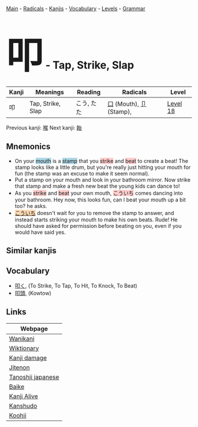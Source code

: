 <style> bigfont {font-size: 100px}</style>
[Main](../README.md) -
[Radicals](../radicals.md) -
[Kanjis](../kanjis.md) -
[Vocabulary](../vocabulary.md) -
[Levels](../levels.md) -
[Grammar](../grammar.md)
# <bigfont> 叩</bigfont> - Tap, Strike, Slap 

| Kanji | Meanings | Reading | Radicals | Level |
| --- | --- | --- | --- | --- |
| 叩 | Tap, Strike, Slap | こう, たた | [口](../radicals/口.md) (Mouth), [卩](../radicals/卩.md) (Stamp),  | [Level 18](../levels/wk_level18.md) |

Previous kanji: [喉](喉.md) Next kanji: [飴](飴.md) 

## Mnemonics
 * On your <span style="background-color:#ADD8E6"> mouth</span> is a <span style="background-color:#ADD8E6"> stamp</span> that you <span style="background-color:#ffcccb"> strike</span> and <span style="background-color:#ffcccb"> beat</span> to create a beat! The stamp looks like a little drum, but you're really just hitting your mouth for fun (the stamp was an excuse to make it seem normal).
* Put a stamp on your mouth and look in your bathroom mirror. Now strike that stamp and make a fresh new beat the young kids can dance to!
* As you <span style="background-color:#ffcccb"> strike</span> and <span style="background-color:#ffcccb"> beat</span> your own mouth, <span style="background-color:#ffcccb"> こういち</span> comes dancing into your bathroom. Hey now, this looks fun, can I beat your mouth up a bit too? he asks.
* <span style="background-color:#fed8b1"> [こういち](https://jisho.org/search/こういち)</span> doesn't wait for you to remove the stamp to answer, and instead starts striking your mouth to make his own beats. Rude! He should have asked for permission before beating on you, even if you would have said yes.


## Similar kanjis
 


## Vocabulary
 * [叩く](../vocabulary/叩.md), (To Strike, To Tap, To Hit, To Knock, To Beat)
* [叩頭](../vocabulary/叩.md), (Kowtow)



## Links 

| Webpage |
| --- |
| [Wanikani          ](https://www.wanikani.com/kanji/叩) |
| [Wiktionary        ](https://en.wiktionary.org/wiki/叩) |
| [Kanji damage      ](http://www.kanjidamage.com/kanji/search?utf8=✓&q=叩) |
| [Jitenon           ](https://jitenon.com/kanji/叩) |
| [Tanoshii japanese ](https://www.tanoshiijapanese.com/dictionary/kanji.cfm?k=叩) |
| [Baike             ](https://baike.baidu.com/item/叩) |
| [Kanji Alive       ](https://app.kanjialive.com/叩) |
| [Kanshudo          ](https://www.kanshudo.com/searchmn?q=叩) |
| [Koohii            ](https://kanji.koohii.com/study/kanji/叩) |
